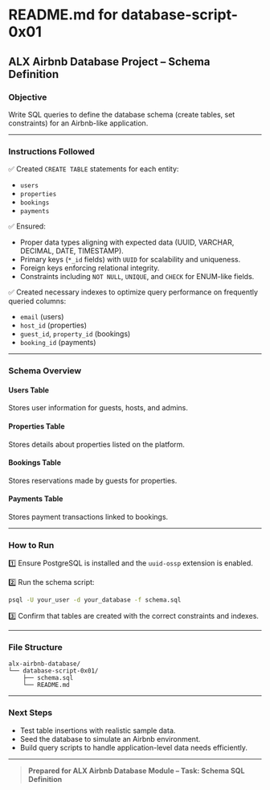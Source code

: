 # README.md for database-script-0x01

## ALX Airbnb Database Project – Schema Definition

### Objective

Write SQL queries to define the database schema (create tables, set constraints) for an Airbnb-like application.

---

### Instructions Followed

✅ Created `CREATE TABLE` statements for each entity:

* `users`
* `properties`
* `bookings`
* `payments`

✅ Ensured:

* Proper data types aligning with expected data (UUID, VARCHAR, DECIMAL, DATE, TIMESTAMP).
* Primary keys (`*_id` fields) with `UUID` for scalability and uniqueness.
* Foreign keys enforcing relational integrity.
* Constraints including `NOT NULL`, `UNIQUE`, and `CHECK` for ENUM-like fields.

✅ Created necessary indexes to optimize query performance on frequently queried columns:

* `email` (users)
* `host_id` (properties)
* `guest_id`, `property_id` (bookings)
* `booking_id` (payments)

---

### Schema Overview

#### Users Table

Stores user information for guests, hosts, and admins.

#### Properties Table

Stores details about properties listed on the platform.

#### Bookings Table

Stores reservations made by guests for properties.

#### Payments Table

Stores payment transactions linked to bookings.

---

### How to Run

1️⃣ Ensure PostgreSQL is installed and the `uuid-ossp` extension is enabled.

2️⃣ Run the schema script:

```bash
psql -U your_user -d your_database -f schema.sql
```

3️⃣ Confirm that tables are created with the correct constraints and indexes.

---

### File Structure

```
alx-airbnb-database/
└── database-script-0x01/
    ├── schema.sql
    └── README.md
```

---

### Next Steps

* Test table insertions with realistic sample data.
* Seed the database to simulate an Airbnb environment.
* Build query scripts to handle application-level data needs efficiently.

---

> **Prepared for ALX Airbnb Database Module – Task: Schema SQL Definition**
